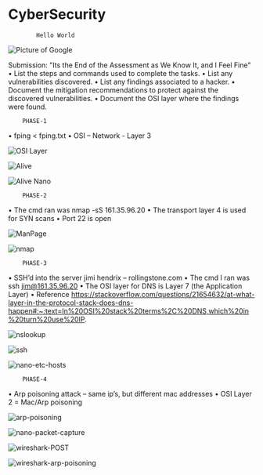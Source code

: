 # CyberSecurity

            Hello World


![Picture of Google](image/Google_1.png)

Submission: "Its the End of the Assessment as We Know It, and I Feel Fine" 
•	List the steps and commands used to complete the tasks.
•	List any vulnerabilities discovered.
•	List any findings associated to a hacker.
•	Document the mitigation recommendations to protect against the discovered vulnerabilities.
•	Document the OSI layer where the findings were found.


        PHASE-1
•	fping < fping.txt
•	OSI – Network - Layer 3


![OSI Layer](image/HW8-OSI-Layer.png)

![Alive](image/HW8-Alive.png)

![Alive Nano](image/HW8-Alive-Nano.png)

        PHASE-2
•	The cmd ran was nmap -sS 161.35.96.20
•	The transport layer 4 is used for SYN scans
•	Port 22 is open


![ManPage](image/HW8-Task2-SYN-ManPages.png)

![nmap](image/HW8-Task2-nmap-sS.png)


        PHASE-3
•	SSH’d into the server jimi hendrix – rollingstone.com
•	The cmd I ran was ssh jim@161.35.96.20
•	The OSI layer for DNS is Layer 7 (the Application Layer)
•	Reference https://stackoverflow.com/questions/21654632/at-what-layer-in-the-protocol-stack-does-dns-happen#:~:text=In%20OSI%20stack%20terms%2C%20DNS,which%20in%20turn%20use%20IP.


![nslookup](image/HW8-nslookup-unknown.png)

![ssh](image/HW8-Task3-ssh.png)

![nano-etc-hosts](image/HW8-Task3-nano-etc-hosts.png)

        PHASE-4
•	Arp poisoning attack – same ip’s, but different mac addresses
•	OSI Layer 2 = Mac/Arp poisoning


![arp-poisoning](image/HW8-Task4-Arp-Poisioning-Dupe-Mac-Addresses.png)

![nano-packet-capture](image/HW8-Task4-nano-packet-capture.png)

![wireshark-POST](image/HW8-Task4-wireshark-POST-http.png)

![wireshark-arp-poisoning](image/HW8-Task4-Arp-Poisioning.png)



